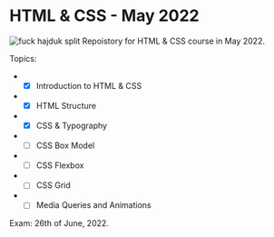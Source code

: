 # HTML & CSS - May 2022 #

![fuck hajduk split](https://softuni.bg/Files/Courses/imgonline-com-ua-compressed-AZ7woueWHz.jpg)
Repoistory for HTML & CSS course in May 2022.

Topics:

* - [x] Introduction to HTML & CSS
* - [x] HTML Structure
* - [x] CSS & Typography
* - [ ] CSS Box Model
* - [ ] CSS Flexbox
* - [ ] CSS Grid
* - [ ] Media Queries and Animations

Exam: 26th of June, 2022.